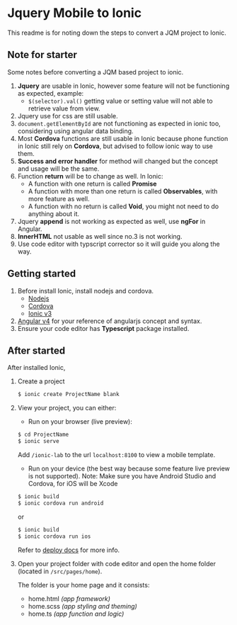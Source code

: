 # Jquery Mobile to Ionic
This readme is for noting down the steps to convert a JQM project to Ionic.

## Note for starter
Some notes before converting a JQM based project to ionic.

1. **Jquery** are usable in Ionic, however some feature will not be functioning as expected, example:
    - ```$(selector).val()``` getting value or setting value will not able to retrieve value from view.
2. Jquery use for css are still usable.
3. ```document.getElementById``` are not functioning as expected in ionic too, considering using angular data binding.
4. Most **Cordova** functions are still usable in Ionic because phone function in Ionic still rely on **Cordova**, but advised to follow ionic way to use them. 
5. **Success and error handler** for method will changed but the concept and usage will be the same.
6. Function **return** will be to change as well. In Ionic:
    - A function with one return is called **Promise**
    - A function with more than one return is called **Observables**, with more feature as well.
    - A function with no return is called **Void**, you might not need to do anything about it.
7. Jquery **append** is not working as expected as well, use **ngFor** in Angular.
8. **InnerHTML** not usable as well since no.3 is not working.
9. Use code editor with typscript corrector so it will guide you along the way.

## Getting started
1. Before install Ionic, install nodejs and cordova.
   - [Nodejs](https://nodejs.org/en/download/)
   - [Cordova](https://cordova.apache.org/#getstarted)
   - [Ionic v3](https://ionicframework.com/getting-started/)
2. [Angular v4](https://angular.io/) for your reference of angularjs concept and syntax.
3. Ensure your code editor has **Typescript** package installed.

## After started
After installed Ionic,
1. Create a project
   ```sh
   $ ionic create ProjectName blank
   ```
2. View your project, you can either:
   - Run on your browser (live preview):
   ```sh
   $ cd ProjectName
   $ ionic serve
   ```
   Add `/ionic-lab` to the url `localhost:8100` to view a mobile template.
   - Run on your device (the best way because some feature live preview is not supported).
     Note: Make sure you have Android Studio and Cordova, for iOS will be Xcode
   ```sh
   $ ionic build
   $ ionic cordova run android
   ```
   or
   ```sh
   $ ionic build
   $ ionic cordova run ios
   ```   
   Refer to [deploy docs](https://ionicframework.com/docs/intro/deploying/) for more info.
   

3. Open your project folder with code editor and open the home folder (located in `/src/pages/home`).

    The folder is your home page and it consists:
    - home.html *(app framework)*
    - home.scss *(app styling and theming)*
    - home.ts  *(app function and logic)*


